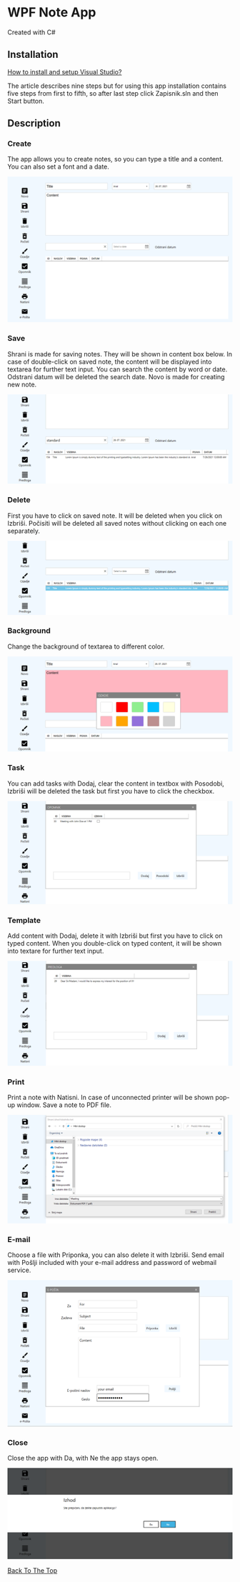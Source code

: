 # WPF Note App

Created with C#

## Installation

<a href="https://www.geeksforgeeks.org/how-to-install-and-setup-visual-studio-for-c-sharp/">How to install and setup Visual Studio?</a>

The article describes nine steps but for using this app installation contains five steps from first to fifth, so after last step click Zapisnik.sln and then Start button.

## Description

### Create

The app allows you to create notes, so you can type a title and a content. You can also set a font and a date.

![](screenshots/create.png)

### Save

Shrani is made for saving notes. They will be shown in content box below. In case of double-click on saved note, the content will be displayed into textarea for 
further text input. You can search the content by word or date. Odstrani datum will be deleted the search date. Novo is made for creating new note.

![](screenshots/save.png)

### Delete

First you have to click on saved note. It will be deleted when you click on Izbriši. Počisiti will be deleted all saved notes without  clicking on each one separately.

![](screenshots/delete.png)

### Background

Change the background of textarea to different color.

![](screenshots/background.png)

### Task

You can add tasks with Dodaj, clear the content in textbox with Posodobi, Izbriši will be deleted the task but first you have to click the checkbox.

![](screenshots/task.png)

### Template

Add content with Dodaj, delete it with Izbriši but first you have to click on typed content. When you double-click on typed content, it will 
be shown into textare for further text input.

![](screenshots/template.png)

### Print

Print a note with Natisni. In case of unconnected printer will be shown pop-up window. Save a note to PDF file.

![](screenshots/print.png)

### E-mail

Choose a file with Priponka, you can also delete it with Izbriši. 
Send email with Pošlji included with your e-mail address and password of webmail service.

![](screenshots/email.png)

### Close

Close the app with Da, with Ne the app stays open.

![](screenshots/close.png)


[Back To The Top](#wpf-note-app)
